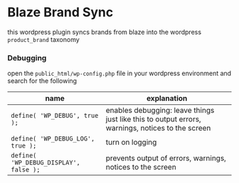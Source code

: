 # Blaze Brand Sync

this wordpress plugin syncs brands from blaze into the wordpress `product_brand` taxonomy

### Debugging

open the `public_html/wp-config.php` file in your wordpress environment and search for the following

| name                                   | explanation                                                                                      |
| -------------------------------------- | ------------------------------------------------------------------------------------------------ |
| `define( 'WP_DEBUG', true );`          | enables debugging: leave things just like this to output errors, warnings, notices to the screen |
| `define( 'WP_DEBUG_LOG', true );`      | turn on logging                                                                                  |
| `define( 'WP_DEBUG_DISPLAY', false );` | prevents output of errors, warnings, notices to the screen                                       |
